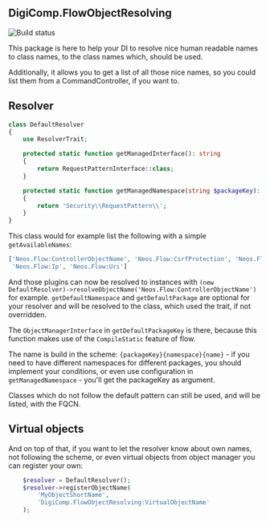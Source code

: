 DigiComp.FlowObjectResolving
----------------------------

![Build status](https://ci.digital-competence.de/api/badges/Packages/DigiComp.FlowObjectResolving/status.svg)

This package is here to help your DI to resolve nice human readable names to class names, to the class names which, 
should be used.

Additionally, it allows you to get a list of all those nice names, so you could list them from a CommandController, if 
you want to.

## Resolver

```php
class DefaultResolver
{
    use ResolverTrait;

    protected static function getManagedInterface(): string
    {
        return RequestPatternInterface::class;
    }

    protected static function getManagedNamespace(string $packageKey): string
    {
        return 'Security\\RequestPattern\\';
    }
}
```  

This class would for example list the following with a simple `getAvailableNames`:

```php
['Neos.Flow:ControllerObjectName', 'Neos.Flow:CsrfProtection', 'Neos.Flow:Host',
 'Neos.Flow:Ip', 'Neos.Flow:Uri']
```

And those plugins can now be resolved to instances with `(new DefaultResolver)->resolveObjectName('Neos.Flow:ControllerObjectName')` for example.
`getDefaultNamespace` and `getDefaultPackage` are optional for your resolver and will be resolved to the class,
which used the trait, if not overridden.

The `ObjectManagerInterface` in `getDefaultPackageKey` is there, because this function makes use of the `CompileStatic`
feature of flow.

The name is build in the scheme: `{packageKey}{namespace}{name}` - if you need to have different namespaces for
different packages, you should implement your conditions, or even use configuration in `getManagedNamespace` - you'll get
the packageKey as argument.

Classes which do not follow the default pattern can still be used, and will be listed, with the FQCN.

## Virtual objects

And on top of that, if you want to let the resolver know about own names, not following the scheme, or even virtual objects from object manager you can register your own:

```php
    $resolver = DefaultResolver();    
    $resolver->registerObjectName(
        'MyObjectShortName',
        'DigiComp.FlowObjectResolving:VirtualObjectName'
    );
```
